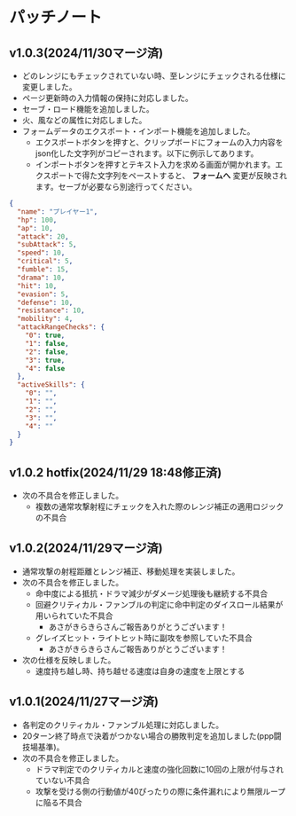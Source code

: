 # パッチノート

## v1.0.3(2024/11/30マージ済)

* どのレンジにもチェックされていない時、至レンジにチェックされる仕様に変更しました。
* ページ更新時の入力情報の保持に対応しました。
* セーブ・ロード機能を追加しました。
* 火、風などの属性に対応しました。
* フォームデータのエクスポート・インポート機能を追加しました。
  * エクスポートボタンを押すと、クリップボードにフォームの入力内容をjson化した文字列がコピーされます。以下に例示してあります。
  * インポートボタンを押すとテキスト入力を求める画面が開かれます。エクスポートで得た文字列をペーストすると、 __フォームへ__ 変更が反映されます。セーブが必要なら別途行ってください。

```json
{
  "name": "プレイヤー1",
  "hp": 100,
  "ap": 10,
  "attack": 20,
  "subAttack": 5,
  "speed": 10,
  "critical": 5,
  "fumble": 15,
  "drama": 10,
  "hit": 10,
  "evasion": 5,
  "defense": 10,
  "resistance": 10,
  "mobility": 4,
  "attackRangeChecks": {
    "0": true,
    "1": false,
    "2": false,
    "3": true,
    "4": false
  },
  "activeSkills": {
    "0": "",
    "1": "",
    "2": "",
    "3": "",
    "4": ""
  }
}
```

## v1.0.2 hotfix(2024/11/29 18:48修正済)

* 次の不具合を修正しました。
  * 複数の通常攻撃射程にチェックを入れた際のレンジ補正の適用ロジックの不具合

## v1.0.2(2024/11/29マージ済)

* 通常攻撃の射程距離とレンジ補正、移動処理を実装しました。
* 次の不具合を修正しました。
  * 命中度による抵抗・ドラマ減少がダメージ処理後も継続する不具合
  * 回避クリティカル・ファンブルの判定に命中判定のダイスロール結果が用いられていた不具合
    * あさがきらきらさんご報告ありがとうございます！
  * グレイズヒット・ライトヒット時に副攻を参照していた不具合
    * あさがきらきらさんご報告ありがとうございます！
* 次の仕様を反映しました。
  * 速度持ち越し時、持ち越せる速度は自身の速度を上限とする

## v1.0.1(2024/11/27マージ済)

* 各判定のクリティカル・ファンブル処理に対応しました。
* 20ターン終了時点で決着がつかない場合の勝敗判定を追加しました(ppp闘技場基準)。
* 次の不具合を修正しました。
  * ドラマ判定でのクリティカルと速度の強化回数に10回の上限が付与されていない不具合
  * 攻撃を受ける側の行動値が40ぴったりの際に条件漏れにより無限ループに陥る不具合
